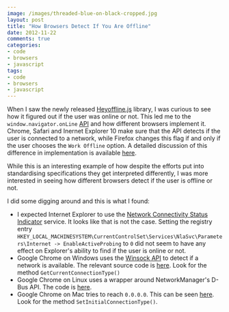 ```yaml
---
image: /images/threaded-blue-on-black-cropped.jpg
layout: post
title: "How Browsers Detect If You Are Offline"
date: 2012-11-22
comments: true
categories:
- code
- browsers
- javascript
tags:
- code
- browsers
- javascript
---
```

When I saw the newly released
[Heyoffline.js](http://oskarkrawczyk.github.com/heyoffline.js/) library,
I was curious to see how it figured out if the user was online or
not. This led me to the `window.navigator.onLine` [API](https://developer.mozilla.org/en-US/docs/DOM/window.navigator.onLine) and how
different browsers implement it. Chrome, Safari and Inernet Explorer 10
make sure that the API detects if the user is connected to a network,
while Firefox changes this flag if and only if the user chooses the
`Work Offline` option. A detailed discussion of this difference in
implementation is available
[here](http://schalk-neethling.com/2011/05/navigator-online-and-the-differing-implementations-of-a-standard/).

While this is an interesting example of how despite the efforts put into
standardising specifications they get interpreted differently, I was
more interested in seeing how different browsers detect if the user is
offline or not.

I did some digging around and this is what I found:

* I expected Internet Explorer to use the [Network Connectivity Status
  Indicator](http://blog.superuser.com/2011/05/16/windows-7-network-awareness/)
  service. It looks like that is not the case. Setting the registry
  entry
  `HKEY_LOCAL_MACHINESYSTEM\CurrentControlSet\Services\NlaSvc\Parameters\Internet
  -> EnableActiveProbing` to `0` did not seem to have any effect on
  Explorer's ability to find if the user is online or not.
* Google Chrome on Windows uses the [Winsock API]("http://msdn.microsoft.com/en-us/library/windows/desktop/ms741641(v=vs.85).aspx") to detect if a network
  is available. The relevant source code is
  [here](http://src.chromium.org/svn/trunk/src/net/base/network_change_notifier_win.cc). Look
  for the method `GetCurrentConnectionType()`
* Google Chrome on Linux uses a wrapper around NetworkManager's D-Bus
  API. The code is
  [here](http://src.chromium.org/svn/trunk/src/net/base/network_change_notifier_linux.cc).
* Google Chrome on Mac tries to reach `0.0.0.0`. This can be seen
  [here](http://src.chromium.org/svn/trunk/src/net/base/network_change_notifier_mac.cc). Look for the method `SetInitialConnectionType()`.

